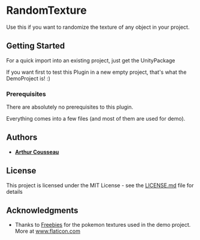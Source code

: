 # RandomTexture

Use this if you want to randomize the texture of any object in your project.

## Getting Started

For a quick import into an existing project, just get the UnityPackage

If you want first to test this Plugin in a new empty project, that's what the DemoProject is! :)

### Prerequisites

There are absolutely no prerequisites to this plugin.

Everything comes into a few files (and most of them are used for demo).

## Authors

* **[Arthur Cousseau](https://www.linkedin.com/in/arthurcousseau/)**

## License

This project is licensed under the MIT License - see the [LICENSE.md](LICENSE.md) file for details

## Acknowledgments

* Thanks to [Freebies](https://www.flaticon.com/authors/roundicons-freebies) for the pokemon textures used in the demo project. More at www.flaticon.com 

